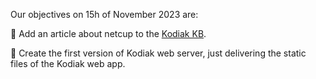 Our objectives on 15h of November 2023 are:

:pencil: Add an article about netcup to the [Kodiak KB](https://github.com/polarlabs/kodiak-kb).

:pencil: Create the first version of Kodiak web server, just delivering the static files of the Kodiak web app.
